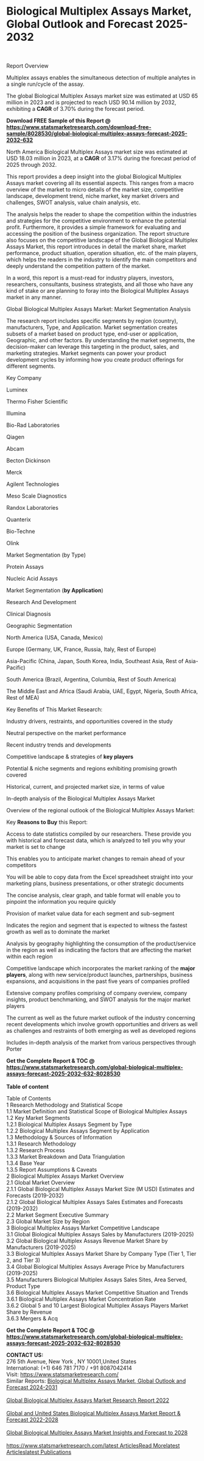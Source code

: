 <h1>Biological Multiplex Assays Market, Global Outlook and Forecast 2025-2032</h1><br/><p>Report Overview</p><p>Multiplex assays enables the simultaneous detection of multiple analytes in a single run/cycle of the assay.</p><p>The global Biological Multiplex Assays market size was estimated at USD 65 million in 2023 and is projected to reach USD 90.14 million by 2032, exhibiting a <strong>CAGR</strong> of 3.70% during the forecast period.</p><p><strong>Download FREE Sample of this Report @ <a href="https://www.statsmarketresearch.com/download-free-sample/8028530/global-biological-multiplex-assays-forecast-2025-2032-632">https://www.statsmarketresearch.com/download-free-sample/8028530/global-biological-multiplex-assays-forecast-2025-2032-632</a></strong></p><p>North America Biological Multiplex Assays market size was estimated at USD 18.03 million in 2023, at a <strong>CAGR</strong> of 3.17% during the forecast period of 2025 through 2032.</p><p>This report provides a deep insight into the global Biological Multiplex Assays market covering all its essential aspects. This ranges from a macro overview of the market to micro details of the market size, competitive landscape, development trend, niche market, key market drivers and challenges, SWOT analysis, value chain analysis, etc.</p><p>The analysis helps the reader to shape the competition within the industries and strategies for the competitive environment to enhance the potential profit. Furthermore, it provides a simple framework for evaluating and accessing the position of the business organization. The report structure also focuses on the competitive landscape of the Global Biological Multiplex Assays Market, this report introduces in detail the market share, market performance, product situation, operation situation, etc. of the main players, which helps the readers in the industry to identify the main competitors and deeply understand the competition pattern of the market.</p><p>In a word, this report is a must-read for industry players, investors, researchers, consultants, business strategists, and all those who have any kind of stake or are planning to foray into the Biological Multiplex Assays market in any manner.</p><p>Global Biological Multiplex Assays Market: Market Segmentation Analysis</p><p>The research report includes specific segments by region (country), manufacturers, Type, and Application. Market segmentation creates subsets of a market based on product type, end-user or application, Geographic, and other factors. By understanding the market segments, the decision-maker can leverage this targeting in the product, sales, and marketing strategies. Market segments can power your product development cycles by informing how you create product offerings for different segments.</p><p>Key Company</p><p>Luminex</p><p>Thermo Fisher Scientific</p><p>Illumina</p><p>Bio-Rad Laboratories</p><p>Qiagen</p><p>Abcam</p><p>Becton Dickinson</p><p>Merck</p><p>Agilent Technologies</p><p>Meso Scale Diagnostics</p><p>Randox Laboratories</p><p>Quanterix</p><p>Bio-Techne</p><p>Olink</p><p>Market Segmentation (by Type)</p><p>Protein Assays</p><p>Nucleic Acid Assays</p><p>Market Segmentation (<strong>by Application</strong>)</p><p>Research And Development</p><p>Clinical Diagnosis</p><p>Geographic Segmentation</p><p>North America (USA, Canada, Mexico)</p><p>Europe (Germany, UK, France, Russia, Italy, Rest of Europe)</p><p>Asia-Pacific (China, Japan, South Korea, India, Southeast Asia, Rest of Asia-Pacific)</p><p>South America (Brazil, Argentina, Columbia, Rest of South America)</p><p>The Middle East and Africa (Saudi Arabia, UAE, Egypt, Nigeria, South Africa, Rest of MEA)</p><p>Key Benefits of This Market Research:</p><p>Industry drivers, restraints, and opportunities covered in the study</p><p>Neutral perspective on the market performance</p><p>Recent industry trends and developments</p><p>Competitive landscape & strategies of <strong>key players</strong></p><p>Potential & niche segments and regions exhibiting promising growth covered</p><p>Historical, current, and projected market size, in terms of value</p><p>In-depth analysis of the Biological Multiplex Assays Market</p><p>Overview of the regional outlook of the Biological Multiplex Assays Market:</p><p>Key <strong>Reasons to Buy</strong> this Report:</p><p>Access to date statistics compiled by our researchers. These provide you with historical and forecast data, which is analyzed to tell you why your market is set to change</p><p>This enables you to anticipate market changes to remain ahead of your competitors</p><p>You will be able to copy data from the Excel spreadsheet straight into your marketing plans, business presentations, or other strategic documents</p><p>The concise analysis, clear graph, and table format will enable you to pinpoint the information you require quickly</p><p>Provision of market value data for each segment and sub-segment</p><p>Indicates the region and segment that is expected to witness the fastest growth as well as to dominate the market</p><p>Analysis by geography highlighting the consumption of the product/service in the region as well as indicating the factors that are affecting the market within each region</p><p>Competitive landscape which incorporates the market ranking of the <strong>major players</strong>, along with new service/product launches, partnerships, business expansions, and acquisitions in the past five years of companies profiled</p><p>Extensive company profiles comprising of company overview, company insights, product benchmarking, and SWOT analysis for the major market players</p><p>The current as well as the future market outlook of the industry concerning recent developments which involve growth opportunities and drivers as well as challenges and restraints of both emerging as well as developed regions</p><p>Includes in-depth analysis of the market from various perspectives through Porter</p><div><b>Get the Complete Report & TOC @ <a href="https://www.statsmarketresearch.com/global-biological-multiplex-assays-forecast-2025-2032-632-8028530">https://www.statsmarketresearch.com/global-biological-multiplex-assays-forecast-2025-2032-632-8028530</a></b></div><br><b>Table of content</b><p>Table of Contents<br />1 Research Methodology and Statistical Scope<br />1.1 Market Definition and Statistical Scope of Biological Multiplex Assays<br />1.2 Key Market Segments<br />1.2.1 Biological Multiplex Assays Segment by Type<br />1.2.2 Biological Multiplex Assays Segment by Application<br />1.3 Methodology & Sources of Information<br />1.3.1 Research Methodology<br />1.3.2 Research Process<br />1.3.3 Market Breakdown and Data Triangulation<br />1.3.4 Base Year<br />1.3.5 Report Assumptions & Caveats<br />2 Biological Multiplex Assays Market Overview<br />2.1 Global Market Overview<br />2.1.1 Global Biological Multiplex Assays Market Size (M USD) Estimates and Forecasts (2019-2032)<br />2.1.2 Global Biological Multiplex Assays Sales Estimates and Forecasts (2019-2032)<br />2.2 Market Segment Executive Summary<br />2.3 Global Market Size by Region<br />3 Biological Multiplex Assays Market Competitive Landscape<br />3.1 Global Biological Multiplex Assays Sales by Manufacturers (2019-2025)<br />3.2 Global Biological Multiplex Assays Revenue Market Share by Manufacturers (2019-2025)<br />3.3 Biological Multiplex Assays Market Share by Company Type (Tier 1, Tier 2, and Tier 3)<br />3.4 Global Biological Multiplex Assays Average Price by Manufacturers (2019-2025)<br />3.5 Manufacturers Biological Multiplex Assays Sales Sites, Area Served, Product Type<br />3.6 Biological Multiplex Assays Market Competitive Situation and Trends<br />3.6.1 Biological Multiplex Assays Market Concentration Rate<br />3.6.2 Global 5 and 10 Largest Biological Multiplex Assays Players Market Share by Revenue<br />3.6.3 Mergers & Acq<br><div><b>Get the Complete Report & TOC @ <a href="https://www.statsmarketresearch.com/global-biological-multiplex-assays-forecast-2025-2032-632-8028530">https://www.statsmarketresearch.com/global-biological-multiplex-assays-forecast-2025-2032-632-8028530</a></b></div></p> <b>CONTACT US:</b><br>276 5th Avenue, New York , NY 10001,United States<br>International: (+1) 646 781 7170 / +91 8087042414<br>Visit: <a href="https://www.statsmarketresearch.com/">https://www.statsmarketresearch.com/</a><br>Similar Reports: <a href="https://www.statsmarketresearch.com/global-biological-multiplex-assays-forecast-2025-2032-632-8028530">Biological Multiplex Assays Market, Global Outlook and Forecast 2024-2031</a><br/><br/><a href="https://www.statsmarketresearch.com/global-biological-multiplex-assays-forecast-2025-2032-632-8028530">Global Biological Multiplex Assays Market Research Report 2022</a><br/><br/><a href="https://www.statsmarketresearch.com/global-biological-multiplex-assays-forecast-2025-2032-632-8028530">Global and United States Biological Multiplex Assays Market Report & Forecast 2022-2028</a><br/><br/><a href="https://www.statsmarketresearch.com/global-biological-multiplex-assays-forecast-2025-2032-632-8028530">Global Biological Multiplex Assays Market Insights and Forecast to 2028</a><br/><br/><a href="https://gyeongbokgung.com">https://www.statsmarketresearch.com/</a><a href="https://hallyeomaritime.com">latest Articles</a><a href="https://jingwansa.com">Read More</a><a href=https://nguoiviet.jp/">latest Articles</a><a href="https://www.intelmarketresearch.com/">latest Publications</a>